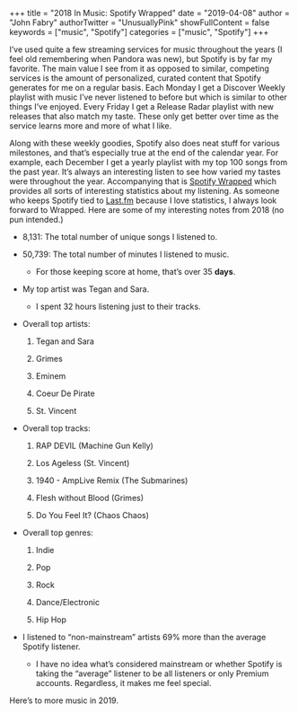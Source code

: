 +++
title = "2018 In Music: Spotify Wrapped"
date = "2019-04-08"
author = "John Fabry"
authorTwitter = "UnusuallyPink"
showFullContent = false
keywords = ["music", "Spotify"]
categories = ["music", "Spotify"]
+++

I’ve used quite a few streaming services for music throughout the years (I feel old remembering when Pandora was new), but Spotify is by far my favorite. The main value I see from it as opposed to similar, competing services is the amount of personalized, curated content that Spotify generates for me on a regular basis. Each Monday I get a Discover Weekly playlist with music I’ve never listened to before but which is similar to other things I’ve enjoyed. Every Friday I get a Release Radar playlist with new releases that also match my taste. These only get better over time as the service learns more and more of what I like.

Along with these weekly goodies, Spotify also does neat stuff for various milestones, and that’s especially true at the end of the calendar year. For example, each December I get a yearly playlist with my top 100 songs from the past year. It’s always an interesting listen to see how varied my tastes were throughout the year. Accompanying that is [Spotify Wrapped](https://spotifywrapped.com) which provides all sorts of interesting statistics about my listening. As someone who keeps Spotify tied to [Last.fm](https://last.fm) because I love statistics, I always look forward to Wrapped. Here are some of my interesting notes from 2018 (no pun intended.)

- 8,131: The total number of unique songs I listened to.
    
- 50,739: The total number of minutes I listened to music.
    
    - For those keeping score at home, that’s over 35 **days**.
        
- My top artist was Tegan and Sara.
    
    - I spent 32 hours listening just to their tracks.
        
- Overall top artists:
    
    1. Tegan and Sara
        
    2. Grimes
        
    3. Eminem
        
    4. Coeur De Pirate
        
    5. St. Vincent
        
- Overall top tracks:
    
    1. RAP DEVIL (Machine Gun Kelly)
        
    2. Los Ageless (St. Vincent)
        
    3. 1940 - AmpLive Remix (The Submarines)
        
    4. Flesh without Blood (Grimes)
        
    5. Do You Feel It? (Chaos Chaos)
        
- Overall top genres:
    
    1. Indie
        
    2. Pop
        
    3. Rock
        
    4. Dance/Electronic
        
    5. Hip Hop
        
- I listened to “non-mainstream” artists 69% more than the average Spotify listener.
    
    - I have no idea what’s considered mainstream or whether Spotify is taking the “average” listener to be all listeners or only Premium accounts. Regardless, it makes me feel special.
        

Here’s to more music in 2019.
